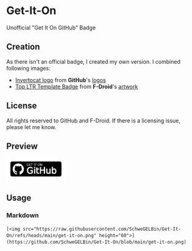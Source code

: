 # Get-It-On
Unofficial "Get It On GitHub" Badge

## Creation
As there isn't an official badge, I created my own version. I combined following images:
- [Invertocat logo](https://github.githubassets.com/assets/github-mark-c791e9551fe4.zip) from **GitHub**'s [logos](https://github.com/logos)
- [Top LTR Template Badge](https://gitlab.com/fdroid/artwork/-/raw/master/badge/src/top_ltr.svg) from **F-Droid**'s [artwork](https://gitlab.com/fdroid/artwork/-/tree/master/badge)

## License
All rights reserved to GitHub and F-Droid.
If there is a licensing issue, please let me know.

## Preview
[<img src="https://raw.githubusercontent.com/SchweGELBin/Get-It-On/refs/heads/main/get-it-on.png" height="60">](https://github.com/SchweGELBin/Get-It-On/blob/main/get-it-on.png)

## Usage
### Markdown
```[<img src="https://raw.githubusercontent.com/SchweGELBin/Get-It-On/refs/heads/main/get-it-on.png" height="60">](https://github.com/SchweGELBin/Get-It-On/blob/main/get-it-on.png)```
